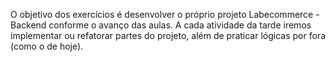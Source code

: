 O objetivo dos exercícios é desenvolver o próprio projeto Labecommerce - Backend conforme o avanço das aulas. A cada atividade da tarde iremos implementar ou refatorar partes do projeto, além de praticar lógicas por fora (como o de hoje).
